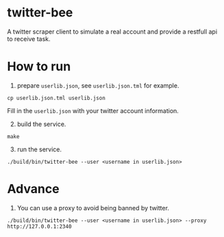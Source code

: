 # twitter-bee
A twitter scraper client to simulate a real account and provide a restfull api to receive task.

# How to run
1. prepare `userlib.json`, see `userlib.json.tml` for example.
```shell
cp userlib.json.tml userlib.json
```
Fill in the `userlib.json` with your twitter account information.

2. build the service.
```shell
make
```
3. run the service.
```shell
./build/bin/twitter-bee --user <username in userlib.json>
```
# Advance
1. You can use a proxy to avoid being banned by twitter.
```shell
./build/bin/twitter-bee --user <username in userlib.json> --proxy http://127.0.0.1:2340
```
